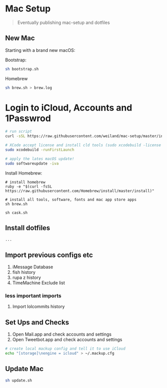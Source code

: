# Mac Setup

> Eventually publishing mac-setup and dotfiles

## New Mac

Starting with a brand new macOS:

Bootstrap: 

```sh
sh bootstrap.sh
```

Homebrew

```sh
sh brew.sh > brew.log
```

# Login to iCloud, Accounts and 1Passwrod

```sh
# run script
curl -sSL https://raw.githubusercontent.com/weiland/mac-setup/master/install | bash

# XCode accept license and install cld tools (sudo xcodebuild -license accept && sudo xcodebuild -runFirstLaunch)
sudo xcodebuild -runFirstLaunch

# apply the lates macOS update!
sudo softwareupdate -iva
```

Install Homebrew:

```
# install homebrew
ruby -e "$(curl -fsSL https://raw.githubusercontent.com/Homebrew/install/master/install)"

# install all tools, software, fonts and mac app store apps
sh brew.sh

sh cask.sh
```

## Install dotfiles

```sh
...
```

## Import previous configs etc

1. iMessage Database
2. fish history
3. rupa z history
4. TimeMachine Exclude list


### less important imports
1. Import lolcommits history


## Set Ups and Checks

1. Open Mail.app and check accounts and settings
2. Open Tweetbot.app and check accounts and settings

```sh
# create local mackup config and tell it to use iCloud
echo "[storage]\nengine = icloud" > ~/.mackup.cfg
```

## Update Mac

```sh
sh update.sh
```
